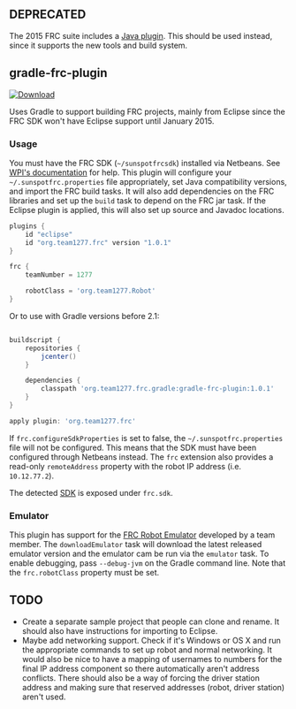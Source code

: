 ## DEPRECATED

The 2015 FRC suite includes a [Java
plugin](http://wpilib.screenstepslive.com/s/4485/m/13809/l/145002-installing-eclipse-c-java).
This should be used instead, since it supports the new tools and build system.

## gradle-frc-plugin

[![Download](https://api.bintray.com/packages/ben-navetta/gradle-plugins/gradle-frc-plugin/images/download.svg)](https://bintray.com/ben-navetta/gradle-plugins/gradle-frc-plugin/_latestVersion)

Uses Gradle to support building FRC projects, mainly from Eclipse since the FRC
SDK won't have Eclipse support until January 2015.

### Usage

You must have the FRC SDK (`~/sunspotfrcsdk`) installed via Netbeans. See
[WPI's documentation](http://wpilib.screenstepslive.com/s/3120/m/7885/l/79405-installing-the-java-development-tools)
for help. This plugin will configure your `~/.sunspotfrc.properties` file
appropriately, set Java compatibility versions, and import the FRC build tasks. It will also add dependencies on
the FRC libraries and set up the `build` task to depend on the FRC jar task.
If the Eclipse plugin is applied, this will also set up source and Javadoc
locations.

```groovy
plugins {
	id "eclipse"
	id "org.team1277.frc" version "1.0.1"
}

frc {
    teamNumber = 1277

    robotClass = 'org.team1277.Robot'
}
```

Or to use with Gradle versions before 2.1:

```groovy

buildscript {
    repositories {
        jcenter()
    }

    dependencies {
        classpath 'org.team1277.frc.gradle:gradle-frc-plugin:1.0.1'
    }
}

apply plugin: 'org.team1277.frc'

```

If `frc.configureSdkProperties` is set to false, the `~/.sunspotfrc.properties`
file will not be configured. This means that the SDK must have been configured
through Netbeans instead. The `frc` extension also provides a read-only
`remoteAddress` property with the robot IP address (i.e. `10.12.77.2`).

The detected [SDK](src/main/groovy/org/team1277/frc/gradle/SDK.groovy) is
exposed under `frc.sdk`.

### Emulator

This plugin has support for the [FRC Robot Emulator](https://github.com/itsZN/FRC-Robot-Emulator) developed by a team
member. The `downloadEmulator` task will download the latest released emulator version and the emulator cam be run via
the `emulator` task. To enable debugging, pass `--debug-jvm` on the Gradle command line. Note that the `frc.robotClass`
property must be set.

## TODO

* Create a separate sample project that people can clone and rename. It should
  also have instructions for importing to Eclipse.
* Maybe add networking support. Check if it's Windows or OS X and run the
  appropriate commands to set up robot and normal networking. It would also be
  nice to have a mapping of usernames to numbers for the final IP address
  component so there automatically aren't address conflicts. There should also
  be a way of forcing the driver station address and making sure that reserved
  addresses (robot, driver station) aren't used.
